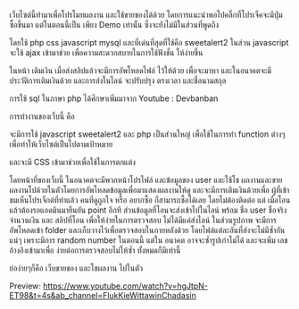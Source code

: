 เว็บไซต์นี้ทำมาเพื่อโปรโมทผลงาน และใช้ขายของได้ด้วย โดยการแนะนำพอไปคลิ๊กที่โปรเจ็คจะมีปุ่มซื้อขึ้นมา แต่ในตอนนี้เป็น เพียง Demo เท่านั้น ซึ่งจะยังไม่มีในส่วนที่พูดถึง

โดยใช้ php css javascript mysql และที่เด่นที่สุดที่ใช้คือ sweetalert2
ในส่วน javascript จะใช้ ajax เข้ามาช่วย เพื่อความสะดวกสบายในการใช้ฟังชั่น ให้ง่ายขึ้น

ในหน้า เติมเงิน เมื่อส่งสลิปแล้วจะมีการอัพโหลดไฟล์ ไว้ให้ด้วย เพื่อจะมาหา และในอนาคตจะมีประวัติการเติมเงินด้วย และการส่งในไลน์ จะปรับปรุง ตรงเวลา และชื่อนามสกุล

การใช้ sql ในภาษา php ได้ศึกษาเพิ่มมาจาก
Youtube : Devbanban

การทำงานของเว็บนี้ คือ

จะมีการใช้ javascript sweetalert2 และ php เป็นส่วนใหญ่ เพื่อใช้ในการทำ function ต่างๆ เพื่อทำให้เว็บไซต์เป็นไปตามเป้าหมาย

และจะมี CSS เข้ามาช่วยเพื่อใช้ในการตกแต่ง

โดยหน้าที่ของเว็บนี้ ในอนาคตจะมีพวกหน้าโปรไฟล์ และข้อมูลของ user และใช้โช ผลงานและขายผลงานไปด้วยในตัวโดยการอัพโหลดข้อมูลเพื่อมาแสดงผลงานให้ดู 
และจะมีการเติมเงินด้วยเพื่อ ผู้ที่เข้าชมเห็นโปรเจ็กต์ที่ทำแล้ว คนที่ดูถูกใจ หรือ อยากซื้อ ก็สามารถซื้อได้เลย โดยไม่ต้องติดต่อ แต่
เมื่อโอนแล้วต้องรอแอดมินมายืนยัน point อีกที ส่วนข้อมูลที่โอนจะส่งเข้าไปในไลน์ พร้อม ชื่อ user ชื่อจริง จำนวนเงิน และ สลิปที่โอน เพื่อให้ง่ายในการตรวจสอบ
ไม่ได้มีแค่ส่งไลน์ ในส่วนรูปภาพ จะมีการอัพโหลดเข้า folder และเก็บวางไว้เพื่อตรวจสอบในภายหลังด้วย โดยไฟล์แต่ละอันที่ส่งจะไม่มีซ้ำกันแน่ๆ เพราะมีการ random number ในตอนนี้
แต่ใน อนาคต อาจจะซ้ำรูปเก่าไม่ได้ และจะเพิ่ม เลขอ้างอิงเข้ามาเพื่อ ง่ายต่อการตรวจสอบไม่ให้ซ้ำ ทั้งหมดก็มีเท่านี้

ย่อง่ายๆก็คือ เว็บขายของ และโชผลงาน ไปในตัว

Preview: https://www.youtube.com/watch?v=hgJtpN-ET98&t=4s&ab_channel=FlukKieWittawinChadasin

